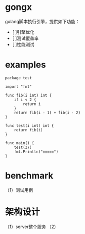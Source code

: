 # gongx
golang脚本执行引擎，提供如下功能：

- [ ]引擎优化
- [ ]测试覆盖率
- [ ]性能测试
# examples
```
package test

import "fmt"

func fib(i int) int {
    if i < 2 {
        return i
    }
    return fib(i - 1) + fib(i - 2)
}

func test(i int) int {
    return fib(i)
}

func main() {
    test(37)
    fmt.Println("=====")
}
```

# benchmark
（1）测试用例

# 架构设计
（1）server整个服务
（2）
